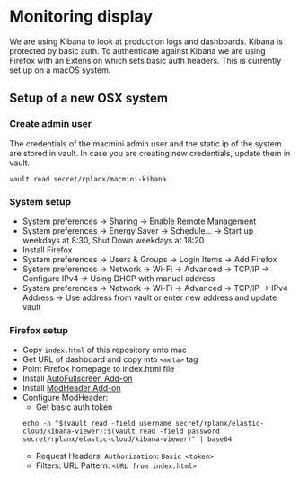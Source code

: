 # Monitoring display

We are using Kibana to look at production logs and dashboards. Kibana is protected by basic auth.
To authenticate against Kibana we are using Firefox with an Extension which sets basic auth headers.
This is currently set up on a macOS system.

## Setup of a new OSX system

### Create admin user

The credentials of the macmini admin user and the static ip of the system are stored in vault. In case you are creating new credentials, update them in vault.

```
vault read secret/rplanx/macmini-kibana
```

### System setup
* System preferences -> Sharing -> Enable Remote Management
* System preferences -> Energy Saver -> Schedule... -> Start up weekdays at 8:30, Shut Down weekdays at 18:20
* Install Firefox
* System preferences -> Users & Groups -> Login Items -> Add Firefox
* System preferences -> Network -> Wi-Fi -> Advanced -> TCP/IP -> Configure IPv4 -> Using DHCP with manual address
* System preferences -> Network -> Wi-Fi -> Advanced -> TCP/IP -> IPv4 Address -> Use address from vault or enter new address and update vault

### Firefox setup
* Copy `index.html` of this repository onto mac
* Get URL of dashboard and copy into `<meta>` tag
* Point Firefox homepage to index.html file
* Install [AutoFullscreen Add-on](https://addons.mozilla.org/en-US/firefox/addon/autofullscreen/)
* Install [ModHeader Add-on](https://addons.mozilla.org/en-US/firefox/addon/modheader-firefox/)
* Configure ModHeader:
    * Get basic auth token
    ```
    echo -n "$(vault read -field username secret/rplanx/elastic-cloud/kibana-viewer):$(vault read -field password secret/rplanx/elastic-cloud/kibana-viewer)" | base64
    ```
    * Request Headers: `Authorization`: `Basic <token>`
    * Filters: URL Pattern: `<URL from index.html>`
